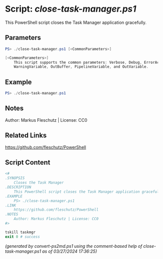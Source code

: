 Script: *close-task-manager.ps1*
========================

This PowerShell script closes the Task Manager application gracefully.

Parameters
----------
```powershell
PS> ./close-task-manager.ps1 [<CommonParameters>]

[<CommonParameters>]
    This script supports the common parameters: Verbose, Debug, ErrorAction, ErrorVariable, WarningAction, 
    WarningVariable, OutBuffer, PipelineVariable, and OutVariable.
```

Example
-------
```powershell
PS> ./close-task-manager.ps1

```

Notes
-----
Author: Markus Fleschutz | License: CC0

Related Links
-------------
https://github.com/fleschutz/PowerShell

Script Content
--------------
```powershell
<#
.SYNOPSIS
	Closes the Task Manager
.DESCRIPTION
	This PowerShell script closes the Task Manager application gracefully.
.EXAMPLE
	PS> ./close-task-manager.ps1
.LINK
	https://github.com/fleschutz/PowerShell
.NOTES
	Author: Markus Fleschutz | License: CC0
#>

tskill taskmgr
exit 0 # success
```

*(generated by convert-ps2md.ps1 using the comment-based help of close-task-manager.ps1 as of 03/27/2024 17:36:25)*

